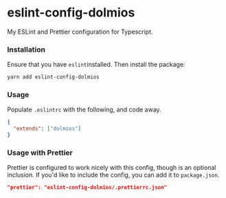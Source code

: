 # eslint-config-dolmios

My ESLint and Prettier configuration for Typescript.

### Installation

Ensure that you have `eslint`installed. Then install the package:
```bash
yarn add eslint-config-dolmios
````

### Usage

Populate `.eslintrc` with the following, and code away.

```json
{
  "extends": ["dolmios"]
}
````

### Usage with Prettier

Prettier is configured to work nicely with this config, though is an optional inclusion. If you'd like to include the config, you can add it
to `package.json`.

```json
"prettier": "eslint-config-dolmios/.prettierrc.json"
```
